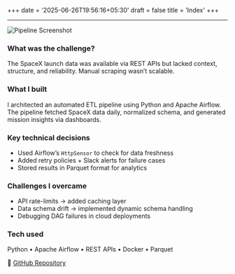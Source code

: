 +++
date = '2025-06-26T19:56:16+05:30'
draft = false
title = 'Index'
+++

---

![Pipeline Screenshot](/images/spacex-dag.png)

### What was the challenge?  
The SpaceX launch data was available via REST APIs but lacked context, structure, and reliability. Manual scraping wasn’t scalable.

### What I built  
I architected an automated ETL pipeline using Python and Apache Airflow. The pipeline fetched SpaceX data daily, normalized schema, and generated mission insights via dashboards.

### Key technical decisions  
- Used Airflow’s `HttpSensor` to check for data freshness  
- Added retry policies + Slack alerts for failure cases  
- Stored results in Parquet format for analytics

### Challenges I overcame  
- API rate-limits → added caching layer  
- Data schema drift → implemented dynamic schema handling  
- Debugging DAG failures in cloud deployments

### Tech used  
Python • Apache Airflow • REST APIs • Docker • Parquet

🔗 [GitHub Repository](https://github.com/Namit-G/SpaceX-Data-Pipeline)
